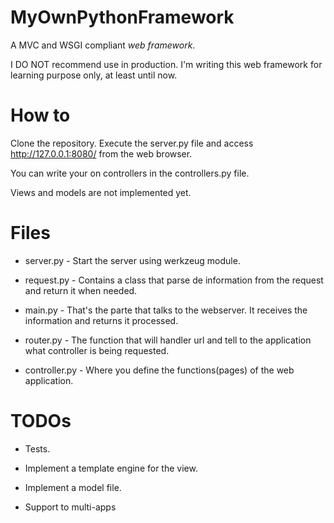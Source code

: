 # MyOwnPythonFramework


A MVC and WSGI compliant *web framework*.

I DO NOT recommend use in production. I'm writing this web framework for learning purpose only, at least until now.


# How to

Clone the repository. Execute the server.py file and access http://127.0.0.1:8080/ from the web browser.

You can write your on controllers in the controllers.py file.

Views and models are not implemented yet.


# Files

* server.py - Start the server using werkzeug module.

* request.py - Contains a class that parse de information from the request and return it when needed.

* main.py - That's the parte that talks to the webserver. It receives the information and returns it processed.

* router.py - The function that will handler url and tell to the application what controller is being requested.

* controller.py - Where you define the functions(pages) of the web application.


# TODOs

* Tests.

* Implement a template engine for the view.

* Implement a model file.

* Support to multi-apps